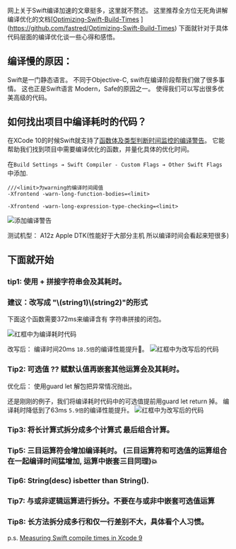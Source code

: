网上关于Swift编译加速的文章挺多，这里就不赘述。
这里推荐全方位无死角讲解编译优化的文档[[Optimizing-Swift-Build-Times](https://github.com/fastred/Optimizing-Swift-Build-Times)
](https://github.com/fastred/Optimizing-Swift-Build-Times)
下面就针对于具体代码层面的编译优化谈一些心得和感悟。

## 编译慢的原因：
Swift是一门静态语言。
不同于Objective-C, swift在编译阶段帮我们做了很多事情。
这也正是Swift语言 Modern，Safe的原因之一。
使得我们可以写出很多优美高级的代码。

## 如何找出项目中编译耗时的代码？

在XCode 10的时候Swift就支持了[函数体及类型判断时间监控的编译警告](https://github.com/apple/swift/commit/18c75928639acf0ccf0e1fb6729eea75bc09cbd5)。
它能帮助我们找到项目中需要编译优化的函数，并量化具体的优化时间。

在```Build Settings ➔ Swift Compiler - Custom Flags ➔ Other Swift Flags``` 中添加.

    ///<limit>为warning的编译时间阈值
    -Xfrontend -warn-long-function-bodies=<limit>

    -Xfrontend -warn-long-expression-type-checking=<limit>

![添加编译警告](https://upload-images.jianshu.io/upload_images/1724449-d8ce839f34848a13.png?imageMogr2/auto-orient/strip%7CimageView2/2/w/1240)

测试机型： A12z  Apple DTK(性能好于大部分主机 所以编译时间会看起来短很多)

## 下面就开始

### tip1: 使用 + 拼接字符串会及其耗时。
### 建议：改写成 "\\(string1)\\(string2)"的形式
下面这个函数需要372ms来编译含有 字符串拼接的闭包。

![红框中为编译耗时代码](https://upload-images.jianshu.io/upload_images/1724449-7b68c6c34a3dfa5b.png?imageMogr2/auto-orient/strip%7CimageView2/2/w/1240)

改写后： 编译时间20ms    ```18.5倍```的编译性能提升🤯。
![红框中为改写后的代码](https://upload-images.jianshu.io/upload_images/1724449-933bdfb152d43fc2.png?imageMogr2/auto-orient/strip%7CimageView2/2/w/1240)

### Tip2:  可选值 ?? 赋默认值再嵌套其他运算会及其耗时。
优化后： 使用guard let 解包把异常情况抛出。

还是刚刚的例子，我们将编译耗时代码中的可选值提前用guard let return 掉。
编译耗时降低到了63ms  ```5.9倍```的编译性能提升。
![红框中为改写后的代码](https://upload-images.jianshu.io/upload_images/1724449-067f44a8ab234ef6.png?imageMogr2/auto-orient/strip%7CimageView2/2/w/1240)


### Tip3: 将长计算式拆分成多个计算式 最后组合计算。

###  Tip5: 三目运算符会增加编译耗时。 (三目运算符和可选值的运算组合在一起编译时间猛增加, 运算中嵌套三目同理)💥

### Tip6:  String(desc) isbetter than String().

### Tip7: 与或非逻辑运算进行拆分。不要在与或非中嵌套可选值运算

### Tip8: 长方法拆分成多行和仅一行差别不大，具体看个人习惯。


p.s.
[Measuring Swift compile times in Xcode 9](https://www.jessesquires.com/blog/2017/09/18/measuring-compile-times-xcode9/)
